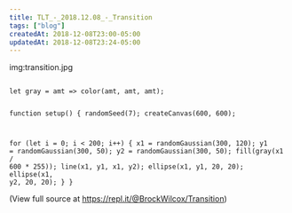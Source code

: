 ```yaml
---
title: TLT_-_2018.12.08_-_Transition
tags: ["blog"]
createdAt: 2018-12-08T23:00-05:00
updatedAt: 2018-12-08T23:24-05:00
---
```


img:transition.jpg

<code class="javascript">
let gray = amt => color(amt, amt, amt);

function setup() {
  randomSeed(7);
  createCanvas(600, 600);

  for (let i = 0; i < 200; i++) {
    x1 = randomGaussian(300, 120);
    y1 = randomGaussian(300, 50);
    y2 = randomGaussian(300, 50);
    fill(gray(x1 / 600 * 255));
    line(x1, y1, x1, y2);
    ellipse(x1, y1, 20, 20);
    ellipse(x1, y2, 20, 20);
  }
}
</code>

(View full source at https://repl.it/@BrockWilcox/Transition)

